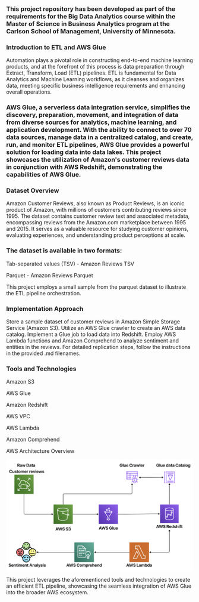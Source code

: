 ### This project repository has been developed as part of the requirements for the Big Data Analytics course within the Master of Science in Business Analytics program at the Carlson School of Management, University of Minnesota.

### Introduction to ETL and AWS Glue
Automation plays a pivotal role in constructing end-to-end machine learning products, and at the forefront of this process is data preparation through Extract, Transform, Load (ETL) pipelines. ETL is fundamental for Data Analytics and Machine Learning workflows, as it cleanses and organizes data, meeting specific business intelligence requirements and enhancing overall operations.

### AWS Glue, a serverless data integration service, simplifies the discovery, preparation, movement, and integration of data from diverse sources for analytics, machine learning, and application development. With the ability to connect to over 70 data sources, manage data in a centralized catalog, and create, run, and monitor ETL pipelines, AWS Glue provides a powerful solution for loading data into data lakes. This project showcases the utilization of Amazon's customer reviews data in conjunction with AWS Redshift, demonstrating the capabilities of AWS Glue.

### Dataset Overview
Amazon Customer Reviews, also known as Product Reviews, is an iconic product of Amazon, with millions of customers contributing reviews since 1995. The dataset contains customer review text and associated metadata, encompassing reviews from the Amazon.com marketplace between 1995 and 2015. It serves as a valuable resource for studying customer opinions, evaluating experiences, and understanding product perceptions at scale.

### The dataset is available in two formats:

Tab-separated values (TSV) - Amazon Reviews TSV

Parquet - Amazon Reviews Parquet

This project employs a small sample from the parquet dataset to illustrate the ETL pipeline orchestration.

### Implementation Approach
Store a sample dataset of customer reviews in Amazon Simple Storage Service (Amazon S3).
Utilize an AWS Glue crawler to create an AWS data catalog.
Implement a Glue job to load data into Redshift.
Employ AWS Lambda functions and Amazon Comprehend to analyze sentiment and entities in the reviews.
For detailed replication steps, follow the instructions in the provided .md filenames.

### Tools and Technologies
Amazon S3

AWS Glue

Amazon Redshift

AWS VPC

AWS Lambda

Amazon Comprehend

AWS Architecture Overview

![plot](Architecture.png)

This project leverages the aforementioned tools and technologies to create an efficient ETL pipeline, showcasing the seamless integration of AWS Glue into the broader AWS ecosystem.
